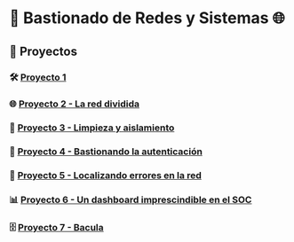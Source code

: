 # 🛜 Bastionado de Redes y Sistemas 🌐

## 📂 Proyectos

### 🛠️ [Proyecto 1](Proyecto%201)

### 🌐 [Proyecto 2 - La red dividida](Proyecto%202%20-%20La%20red%20dividida)

### 🧹 [Proyecto 3 - Limpieza y aislamiento](Proyecto%203%20-%20Limpieza%20y%20aislamiento)

### 🔑 [Proyecto 4 - Bastionando la autenticación](Proyecto%204%20-%20Bastionando%20la%20autenticación)

### 🚨 [Proyecto 5 - Localizando errores en la red](Proyecto%205%20-%20Localizando%20errores%20en%20la%20red)

### 📊 [Proyecto 6 - Un dashboard imprescindible en el SOC](Proyecto%206%20-%20Un%20dashboard%20imprescindible%20en%20el%20SOC/README.pdf)

### 🗄️ [Proyecto 7 - Bacula](Proyecto%207%20-%20Bacula/)
